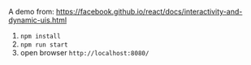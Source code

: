 A demo from:
https://facebook.github.io/react/docs/interactivity-and-dynamic-uis.html  
1. ```npm install```  
2. ```npm run start```  
3. open browser ```http://localhost:8080/```
